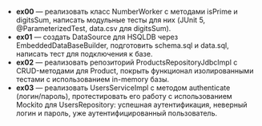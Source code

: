 

- **ex00** — реализовать класс NumberWorker с методами isPrime и digitsSum, написать модульные тесты для них (JUnit 5, @ParameterizedTest, data.csv для digitsSum).
- **ex01** — создать DataSource для HSQLDB через EmbeddedDataBaseBuilder, подготовить schema.sql и data.sql, написать тест для подключения к базе.
- **ex02** — реализовать репозиторий ProductsRepositoryJdbcImpl с CRUD-методами для Product, покрыть функционал изолированными тестами с использованием in-memory базы.
- **ex03** — реализовать UsersServiceImpl с методом authenticate (логин/пароль), протестировать его работу с использованием Mockito для UsersRepository: успешная аутентификация, неверный логин и пароль, уже аутентифицированный пользователь.
